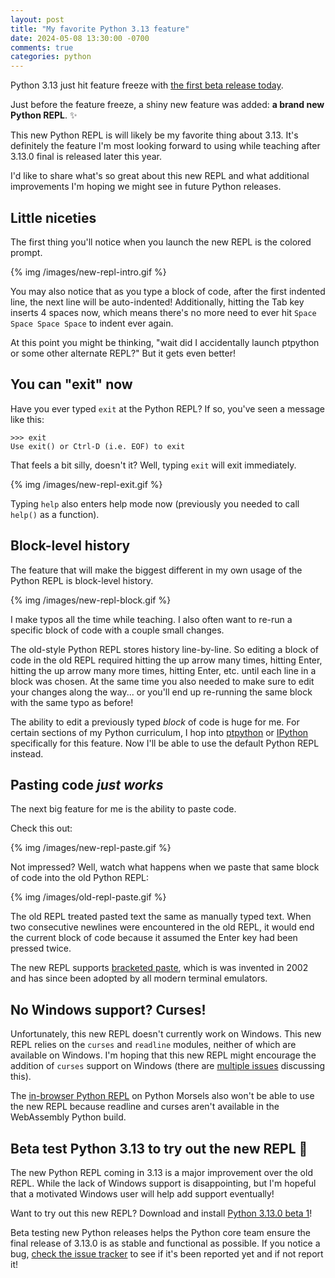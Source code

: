 ```yaml
---
layout: post
title: "My favorite Python 3.13 feature"
date: 2024-05-08 13:30:00 -0700
comments: true
categories: python
---
```


Python 3.13 just hit feature freeze with [the first beta release today](https://www.python.org/downloads/release/python-3130b1/).

Just before the feature freeze, a shiny new feature was added: **a brand new Python REPL**. ✨

This new Python REPL is will likely be my favorite thing about 3.13.
It's definitely the feature I'm most looking forward to using while teaching after 3.13.0 final is released later this year.

I'd like to share what's so great about this new REPL and what additional improvements I'm hoping we might see in future Python releases.


## Little niceties

The first thing you'll notice when you launch the new REPL is the colored prompt.

{% img /images/new-repl-intro.gif %}

You may also notice that as you type a block of code, after the first indented line, the next line will be auto-indented!
Additionally, hitting the Tab key inserts 4 spaces now, which means there's no more need to ever hit `Space Space Space Space` to indent ever again.

At this point you might be thinking, "wait did I accidentally launch ptpython or some other alternate REPL?"
But it gets even better!


## You can "exit" now

Have you ever typed `exit` at the Python REPL?
If so, you've seen a message like this:

```pycon
>>> exit
Use exit() or Ctrl-D (i.e. EOF) to exit
```

That feels a bit silly, doesn't it?
Well, typing `exit` will exit immediately.

{% img /images/new-repl-exit.gif %}

Typing `help` also enters help mode now (previously you needed to call `help()` as a function).


## Block-level history

The feature that will make the biggest different in my own usage of the Python REPL is block-level history.

{% img /images/new-repl-block.gif %}

I make typos all the time while teaching.
I also often want to re-run a specific block of code with a couple small changes.

The old-style Python REPL stores history line-by-line.
So editing a block of code in the old REPL required hitting the up arrow many times, hitting Enter, hitting the up arrow many more times, hitting Enter, etc. until each line in a block was chosen.
At the same time you also needed to make sure to edit your changes along the way... or you'll end up re-running the same block with the same typo as before!

The ability to edit a previously typed *block* of code is huge for me.
For certain sections of my Python curriculum, I hop into [ptpython][] or [IPython][] specifically for this feature.
Now I'll be able to use the default Python REPL instead.


## Pasting code *just works*

The next big feature for me is the ability to paste code.

Check this out:

{% img /images/new-repl-paste.gif %}

Not impressed?
Well, watch what happens when we paste that same block of code into the old Python REPL:

{% img /images/old-repl-paste.gif %}

The old REPL treated pasted text the same as manually typed text.
When two consecutive newlines were encountered in the old REPL, it would end the current block of code because it assumed the Enter key had been pressed twice.

The new REPL supports [bracketed paste][], which is was invented in 2002 and has since been adopted by all modern terminal emulators.


## No Windows support? Curses!

Unfortunately, this new REPL doesn't currently work on Windows.
This new REPL relies on the `curses` and `readline` modules, neither of which are available on Windows.
I'm hoping that this new REPL might encourage the addition of `curses` support on Windows (there are [multiple issues](https://github.com/python/cpython/issues/85796) discussing this).

The [in-browser Python REPL](https://pym.dev/repl) on Python Morsels also won't be able to use the new REPL because readline and curses aren't available in the WebAssembly Python build.


## Beta test Python 3.13 to try out the new REPL 💖

The new Python REPL coming in 3.13 is a major improvement over the old REPL.
While the lack of Windows support is disappointing, but I'm hopeful that a motivated Windows user will help add support eventually!

Want to try out this new REPL?
Download and install [Python 3.13.0 beta 1](https://www.python.org/downloads/release/python-3130b1/)!

Beta testing new Python releases helps the Python core team ensure the final release of 3.13.0 is as stable and functional as possible.
If you notice a bug, [check the issue tracker](https://github.com/python/cpython/issues) to see if it's been reported yet and if not report it!


[ptpython]: https://github.com/prompt-toolkit/ptpython
[ipython]: https://github.com/ipython/ipython
[bracketed paste]: https://en.wikipedia.org/wiki/Bracketed-paste
